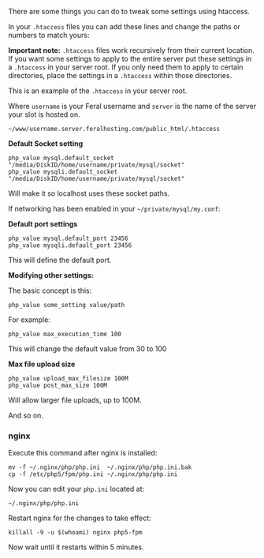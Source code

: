 
There are some things you can do to tweak some settings using htaccess.

In your `.htaccess` files you can add these lines and change the paths or numbers to match yours:

**Important note:** `.htaccess` files work recursively from their current location. If you want some settings to apply to the entire server put these settings in a `.htaccess` in your server root. If you only need them to apply to certain directories, place the settings in a `.htaccess` within those directories.

This is an example of the `.htaccess` in your server root.

Where `username` is your Feral username and `server` is the name of the server your slot is hosted on.

~~~
~/www/username.server.feralhosting.com/public_html/.htaccess
~~~

**Default Socket setting**

~~~
php_value mysql.default_socket "/media/DiskID/home/username/private/mysql/socket"
php_value mysqli.default_socket "/media/DiskID/home/username/private/mysql/socket"
~~~

Will make it so localhost uses these socket paths.

If networking has been enabled in your `~/private/mysql/my.conf`:

**Default port settings**

~~~
php_value mysql.default_port 23456
php_value mysqli.default_port 23456
~~~

This will define the default port.

**Modifying other settings:**

The basic concept is this:

~~~
php_value some_setting value/path
~~~

For example:

~~~
php_value max_execution_time 100
~~~

This will change the default value from 30 to 100

**Max file upload size**

~~~
php_value upload_max_filesize 100M
php_value post_max_size 100M
~~~

Will allow larger file uploads, up to 100M.

And so on.

### nginx

Execute this command after nginx is installed:

~~~
mv -f ~/.nginx/php/php.ini  ~/.nginx/php/php.ini.bak
cp -f /etc/php5/fpm/php.ini ~/.nginx/php/php.ini
~~~

Now you can edit your `php.ini` located at:

~~~
~/.nginx/php/php.ini
~~~

Restart nginx for the changes to take effect:

~~~
killall -9 -u $(whoami) nginx php5-fpm
~~~

Now wait until it restarts within 5 minutes.



